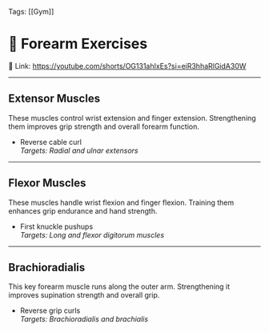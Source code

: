 Tags: [[Gym]]

# 💪 Forearm Exercises

🔗 Link: https://youtube.com/shorts/OG131ahIxEs?si=eiR3hhaRlGidA30W

---

## Extensor Muscles  
These muscles control wrist extension and finger extension. Strengthening them improves grip strength and overall forearm function.

- Reverse cable curl  
  *Targets: Radial and ulnar extensors*

---

## Flexor Muscles  
These muscles handle wrist flexion and finger flexion. Training them enhances grip endurance and hand strength.

- First knuckle pushups  
  *Targets: Long and flexor digitorum muscles*

---

## Brachioradialis  
This key forearm muscle runs along the outer arm. Strengthening it improves supination strength and overall grip.

- Reverse grip curls  
  *Targets: Brachioradialis and brachialis*

